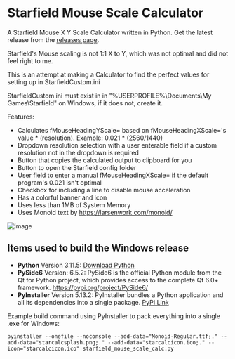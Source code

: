 # Starfield Mouse Scale Calculator
A Starfield Mouse X Y Scale Calculator written in Python. Get the latest release from the [releases page](https://github.com/W4YFIND3R/starcalc/releases).

Starfield's Mouse scaling is not 1:1 X to Y, which was not optimal and did not feel right to me.

This is an attempt at making a Calculator to find the perfect values for setting up in StarfieldCustom.ini

StarfieldCustom.ini must exist in in "%USERPROFILE%\\Documents\My Games\Starfield\" on Windows, if it does not, create it. 

Features: 

- Calculates fMouseHeadingYScale= based on  fMouseHeadingXScale='s value * (resolution). Example: 0.021 * (2560/1440)
- Dropdown resolution selection with a user enterable field if a custom resolution not in the dropdown is required
- Button that copies the calculated output to clipboard for you
- Button to open the Starfield config folder
- User field to enter a manual fMouseHeadingXScale= if the default program's 0.021 isn't optimal
- Checkbox for including a line to disable mouse acceleration
- Has a colorful banner and icon
- Uses less than 1MB of System Memory
- Uses Monoid text by https://larsenwork.com/monoid/

![image](https://github.com/W4YFIND3R/starcalc/assets/144207244/d36f9f42-d193-4484-8612-311215ad1594)

## Items used to build the Windows release
- **Python** Version 3.11.5: [Download Python](https://www.python.org/downloads/)
- **PySide6** Version: 6.5.2: PySide6 is the official Python module from the Qt for Python project, which provides access to the complete Qt 6.0+ framework. https://pypi.org/project/PySide6/
- **PyInstaller** Version 5.13.2: PyInstaller bundles a Python application and all its dependencies into a single package. [PyPI Link](https://pypi.org/project/pyinstaller/)

Example build command using PyInstaller to pack everything into a single .exe for Windows: 

``` pyinstaller --onefile --noconsole --add-data="Monoid-Regular.ttf;." --add-data="starcalcsplash.png;." --add-data="starcalcicon.ico;." --icon="starcalcicon.ico" starfield_mouse_scale_calc.py ```
